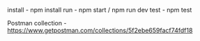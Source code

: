 install - npm install
run - npm start / npm run dev
test - npm test

Postman collection - https://www.getpostman.com/collections/5f2ebe659facf74fdf18